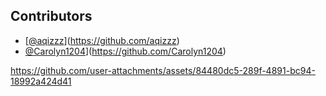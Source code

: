 ## Contributors

- [[@aqizzz](https://github.com/aqizzz)](https://github.com/aqizzz)
- [@Carolyn1204](https://github.com/Carolyn1204)](https://github.com/Carolyn1204)

https://github.com/user-attachments/assets/84480dc5-289f-4891-bc94-18992a424d41

